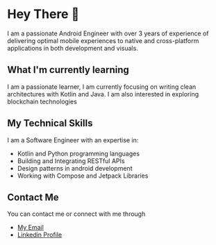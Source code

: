 # Hey There 👋

I am a passionate Android Engineer with over 3 years of experience of delivering optimal mobile experiences to native and cross-platform applications in both development and visuals.

## What I'm currently learning 

I am a passionate learner, I am currently focusing on writing clean architectures with Kotlin and Java. I am also interested in exploring blockchain technologies

## My Technical Skills

I am a Software Engineer with an expertise in:

- Kotlin and Python programming languages
- Building and Integrating RESTful APIs
- Design patterns in android development
- Working with Compose and Jetpack Libraries

## Contact Me

You can contact me or connect with me through 
- [My Email](samuelajibade22@gmail.com)
- [Linkedin Profile](https://www.linkedin.com/in/AjibsBaba)

